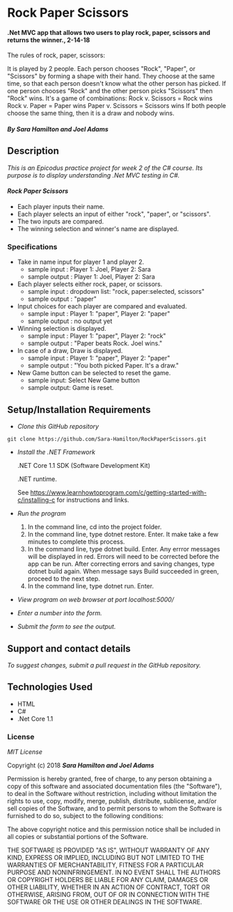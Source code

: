 # Rock Paper Scissors

#### .Net MVC app that allows two users to play rock, paper, scissors and returns the winner., 2-14-18

The rules of rock, paper, scissors:

It is played by 2 people. Each person chooses "Rock", "Paper", or "Scissors" by forming a shape with their hand.
They choose at the same time, so that each person doesn't know what the other person has picked.
If one person chooses "Rock" and the other person picks "Scissors" then "Rock" wins. It's a game of combinations:
Rock v. Scissors = Rock wins
Rock v. Paper = Paper wins
Paper v. Scissors = Scissors wins
If both people choose the same thing, then it is a draw and nobody wins.

#### _By Sara Hamilton and Joel Adams_

## Description

_This is an Epicodus practice project for week 2 of the C# course. Its purpose is to display understanding .Net MVC testing in C#._

#### _Rock Paper Scissors_
* Each player inputs their name.
* Each player selects an input of either "rock", "paper", or "scissors".
* The two inputs are compared.
* The winning selection and winner's name are displayed.

### Specifications

* Take in name input for player 1 and player 2.
  * sample input : Player 1: Joel, Player 2: Sara
  * sample output : Player 1: Joel, Player 2: Sara
* Each player selects either rock, paper, or scissors.
  * sample input : dropdown list: "rock, paper:selected, scissors"
  * sample output : "paper"
* Input choices for each player are compared and evaluated.
  * sample input : Player 1: "paper", Player 2: "paper"
  * sample output : no output yet
* Winning selection is displayed.
  * sample input : Player 1: "paper", Player 2: "rock"
  * sample output : "Paper beats Rock. Joel wins."
* In case of a draw, Draw is displayed.
  * sample input : Player 1: "paper", Player 2: "paper"
  * sample output : "You both picked Paper. It's a draw."
* New Game button can be selected to reset the game.
  * sample input: Select New Game button
  * sample output: Game is reset.

## Setup/Installation Requirements

* _Clone this GitHub repository_

```
git clone https://github.com/Sara-Hamilton/RockPaperScissors.git
```

* _Install the .NET Framework_

  .NET Core 1.1 SDK (Software Development Kit)

  .NET runtime.

  See https://www.learnhowtoprogram.com/c/getting-started-with-c/installing-c for instructions and links.

* _Run the program_
  1. In the command line, cd into the project folder.
  2. In the command line, type dotnet restore. Enter.  It make take a few minutes to complete this process.
  3. In the command line, type dotnet build. Enter. Any errror messages will be displayed in red.  Errors will need to be corrected before the app can be run. After correcting errors and saving changes, type dotnet build again.  When message says Build succeeded in green, proceed to the next step.
  4. In the command line, type dotnet run. Enter.

* _View program on web browser at port localhost:5000/_

* _Enter a number into the form._

* _Submit the form to see the output._

## Support and contact details

_To suggest changes, submit a pull request in the GitHub repository._

## Technologies Used

* HTML
* C#
* .Net Core 1.1

### License

*MIT License*

Copyright (c) 2018 **_Sara Hamilton and Joel Adams_**

Permission is hereby granted, free of charge, to any person obtaining a copy
of this software and associated documentation files (the "Software"), to deal
in the Software without restriction, including without limitation the rights
to use, copy, modify, merge, publish, distribute, sublicense, and/or sell
copies of the Software, and to permit persons to whom the Software is
furnished to do so, subject to the following conditions:

The above copyright notice and this permission notice shall be included in all
copies or substantial portions of the Software.

THE SOFTWARE IS PROVIDED "AS IS", WITHOUT WARRANTY OF ANY KIND, EXPRESS OR
IMPLIED, INCLUDING BUT NOT LIMITED TO THE WARRANTIES OF MERCHANTABILITY,
FITNESS FOR A PARTICULAR PURPOSE AND NONINFRINGEMENT. IN NO EVENT SHALL THE
AUTHORS OR COPYRIGHT HOLDERS BE LIABLE FOR ANY CLAIM, DAMAGES OR OTHER
LIABILITY, WHETHER IN AN ACTION OF CONTRACT, TORT OR OTHERWISE, ARISING FROM,
OUT OF OR IN CONNECTION WITH THE SOFTWARE OR THE USE OR OTHER DEALINGS IN THE
SOFTWARE.
